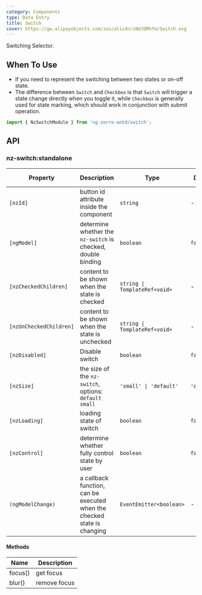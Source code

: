 ```yaml
---
category: Components
type: Data Entry
title: Switch
cover: https://gw.alipayobjects.com/zos/alicdn/zNdJQMhfm/Switch.svg
---
```


Switching Selector.

## When To Use

- If you need to represent the switching between two states or on-off state.
- The difference between `Switch` and `Checkbox` is that `Switch` will trigger a state change directly when you toggle it, while `Checkbox` is generally used for state marking, which should work in conjunction with submit operation.

```ts
import { NzSwitchModule } from 'ng-zorro-antd/switch';
```

## API

### nz-switch:standalone

| Property                | Description                                                             | Type                          | Default     | Global Config |
| ----------------------- | ----------------------------------------------------------------------- | ----------------------------- | ----------- | ------------- |
| `[nzId]`                | button id attribute inside the component                                | `string`                      | -           |
| `[ngModel]`             | determine whether the `nz-switch` is checked, double binding            | `boolean`                     | `false`     |
| `[nzCheckedChildren]`   | content to be shown when the state is checked                           | `string \| TemplateRef<void>` | -           |
| `[nzUnCheckedChildren]` | content to be shown when the state is unchecked                         | `string \| TemplateRef<void>` | -           |
| `[nzDisabled]`          | Disable switch                                                          | `boolean`                     | `false`     |
| `[nzSize]`              | the size of the `nz-switch`, options: `default` `small`                 | `'small' \| 'default'`        | `'default'` | ✅            |
| `[nzLoading]`           | loading state of switch                                                 | `boolean`                     | `false`     |
| `[nzControl]`           | determine whether fully control state by user                           | `boolean`                     | `false`     |
| `(ngModelChange)`       | a callback function, can be executed when the checked state is changing | `EventEmitter<boolean>`       | -           |

#### Methods

| Name    | Description  |
| ------- | ------------ |
| focus() | get focus    |
| blur()  | remove focus |
